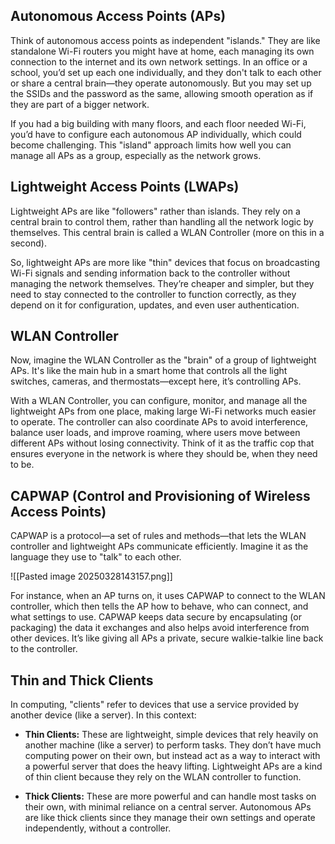 ## Autonomous Access Points (APs)

Think of autonomous access points as independent "islands." They are like standalone Wi-Fi routers you might have at home, each managing its own connection to the internet and its own network settings. In an office or a school, you’d set up each one individually, and they don't talk to each other or share a central brain—they operate autonomously. But you may set up the SSIDs and the password as the same, allowing smooth operation as if they are part of a bigger network.

If you had a big building with many floors, and each floor needed Wi-Fi, you’d have to configure each autonomous AP individually, which could become challenging. This "island" approach limits how well you can manage all APs as a group, especially as the network grows.

## Lightweight Access Points (LWAPs)

Lightweight APs are like "followers" rather than islands. They rely on a central brain to control them, rather than handling all the network logic by themselves. This central brain is called a WLAN Controller (more on this in a second).

So, lightweight APs are more like "thin" devices that focus on broadcasting Wi-Fi signals and sending information back to the controller without managing the network themselves. They’re cheaper and simpler, but they need to stay connected to the controller to function correctly, as they depend on it for configuration, updates, and even user authentication.

## WLAN Controller

Now, imagine the WLAN Controller as the "brain" of a group of lightweight APs. It's like the main hub in a smart home that controls all the light switches, cameras, and thermostats—except here, it’s controlling APs.

With a WLAN Controller, you can configure, monitor, and manage all the lightweight APs from one place, making large Wi-Fi networks much easier to operate. The controller can also coordinate APs to avoid interference, balance user loads, and improve roaming, where users move between different APs without losing connectivity. Think of it as the traffic cop that ensures everyone in the network is where they should be, when they need to be.

## CAPWAP (Control and Provisioning of Wireless Access Points)

CAPWAP is a protocol—a set of rules and methods—that lets the WLAN controller and lightweight APs communicate efficiently. Imagine it as the language they use to "talk" to each other.

![[Pasted image 20250328143157.png]]

For instance, when an AP turns on, it uses CAPWAP to connect to the WLAN controller, which then tells the AP how to behave, who can connect, and what settings to use. CAPWAP keeps data secure by encapsulating (or packaging) the data it exchanges and also helps avoid interference from other devices. It’s like giving all APs a private, secure walkie-talkie line back to the controller.

## Thin and Thick Clients

In computing, "clients" refer to devices that use a service provided by another device (like a server). In this context:

- **Thin Clients:** These are lightweight, simple devices that rely heavily on another machine (like a server) to perform tasks. They don’t have much computing power on their own, but instead act as a way to interact with a powerful server that does the heavy lifting. Lightweight APs are a kind of thin client because they rely on the WLAN controller to function.

- **Thick Clients:** These are more powerful and can handle most tasks on their own, with minimal reliance on a central server. Autonomous APs are like thick clients since they manage their own settings and operate independently, without a controller.